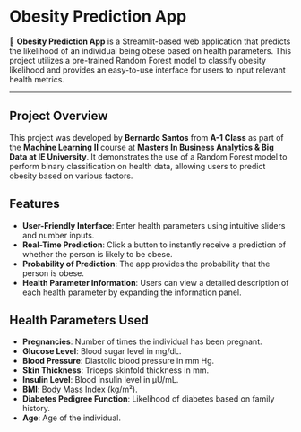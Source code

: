 # Obesity Prediction App

🍏 **Obesity Prediction App** is a Streamlit-based web application that predicts the likelihood of an individual being obese based on health parameters. This project utilizes a pre-trained Random Forest model to classify obesity likelihood and provides an easy-to-use interface for users to input relevant health metrics.

---

## Project Overview
This project was developed by **Bernardo Santos** from **A-1 Class** as part of the **Machine Learning II** course at **Masters In Business Analytics & Big Data at IE University**. It demonstrates the use of a Random Forest model to perform binary classification on health data, allowing users to predict obesity based on various factors.

## Features
- **User-Friendly Interface**: Enter health parameters using intuitive sliders and number inputs.
- **Real-Time Prediction**: Click a button to instantly receive a prediction of whether the person is likely to be obese.
- **Probability of Prediction**: The app provides the probability that the person is obese.
- **Health Parameter Information**: Users can view a detailed description of each health parameter by expanding the information panel.

## Health Parameters Used
- **Pregnancies**: Number of times the individual has been pregnant.
- **Glucose Level**: Blood sugar level in mg/dL.
- **Blood Pressure**: Diastolic blood pressure in mm Hg.
- **Skin Thickness**: Triceps skinfold thickness in mm.
- **Insulin Level**: Blood insulin level in μU/mL.
- **BMI**: Body Mass Index (kg/m²).
- **Diabetes Pedigree Function**: Likelihood of diabetes based on family history.
- **Age**: Age of the individual.
